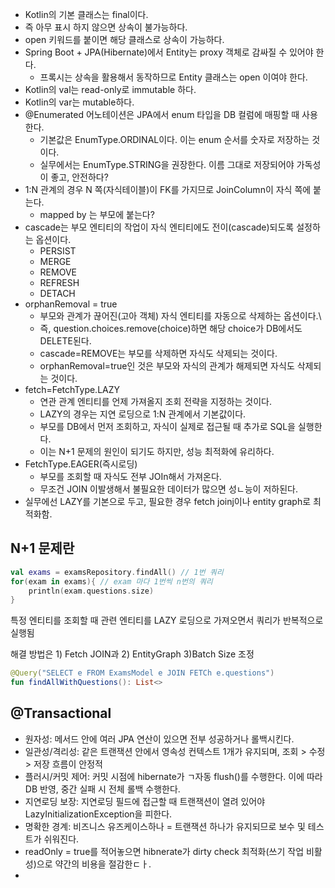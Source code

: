 - Kotlin의 기본 클래스는 final이다.
- 즉 아무 표시 하지 않으면 상속이 불가능하다.
- open 키워드를 붙이면 해당 클래스로 상속이 가능하다.
- Spring Boot + JPA(Hibernate)에서 Entity는 proxy 객체로 감싸질 수 있어야 한다.
  - 프록시는 상속을 활용해서 동작하므로 Entity 클래스는 open 이여야 한다.
- Kotlin의 val는 read-only로 immutable 하다.
- Kotlin의 var는  mutable하다.
- @Enumerated 어노테이션은 JPA에서 enum 타입을 DB 컬럼에 매핑할 때 사용한다.
  - 기본값은 EnumType.ORDINAL이다. 이는 enum 순서를 숫자로 저장하는 것이다.
  - 실무에서는 EnumType.STRING을 권장한다. 이름 그대로 저장되어야 가독성이 좋고, 안전하다?
- 1:N 관계의 경우 N 쪽(자식테이블)이 FK를 가지므로 JoinColumn이 자식 쪽에 붙는다.
  - mapped by 는 부모에 붙는다?
- cascade는 부모 엔티티의 작업이 자식 엔티티에도 전이(cascade)되도록 설정하는 옵션이다.
  - PERSIST
  - MERGE
  - REMOVE
  - REFRESH
  - DETACH
- orphanRemoval = true
  - 부모와 관계가 끊어진(고아 객체) 자식 엔티티를 자동으로 삭제하는 옵션이다.\
  - 즉, question.choices.remove(choice)하면 해당 choice가 DB에서도 DELETE된다.
  - cascade=REMOVE는 부모를 삭제하면 자식도 삭제되는 것이다.
  - orphanRemoval=true인 것은 부모와 자식의 관계가 해제되면 자식도 삭제되는 것이다.
- fetch=FetchType.LAZY
  - 연관 관계 엔티티를 언제 가져올지 조회 전략을 지정하는 것이다.
  - LAZY의 경우는 지연 로딩으로 1:N 관계에서 기본값이다.
  - 부모를 DB에서 먼저 조회하고, 자식이 실제로 접근될 때 추가로 SQL을 실행한다.
  - 이는 N+1 문제의 원인이 되기도 하지만, 성능 최적화에 유리하다.
- FetchType.EAGER(즉시로딩)
  - 부모를 조회할 때 자식도 전부 JOIn해서 가져온다.
  - 무조건 JOIN 이발생해서 불필요한 데이터가 많으면 성ㄴ능이 저하된다.
- 실무에선 LAZY를 기본으로 두고, 필요한 경우 fetch joinj이나 entity graph로 최적화함.

## N+1 문제란
```KOTLIN
val exams = examsRepository.findAll() // 1번 쿼리
for(exam in exams){ // exam 마다 1번씩 n번의 쿼리
    println(exam.questions.size)
}
```
특정 엔티티를 조회할 때 관련 엔티티를 LAZY 로딩으로 가져오면서 쿼리가 반복적으로 실행됨

해결 방법은 1) Fetch JOIN과 2) EntityGraph 3)Batch Size  조정
```kotlin
@Query("SELECT e FROM ExamsModel e JOIN FETCh e.questions")
fun findAllWithQuestions(): List<>
```


## @Transactional
- 원자성: 메서드 안에 여러 JPA 연산이 있으면 전부 성공하거나 롤백시킨다.
- 일관성/격리성: 같은 트랜잭션 안에서 영속성 컨텍스트 1개가 유지되며, 조회 > 수정 > 저장 흐름이 안정적
- 플러시/커밋 제어: 커밋 시점에 hibernate가 ㄱ자동 flush()를 수행한다. 이에 따라 DB 반영, 중간 실패 시 전체 롤백 수행한다.
- 지연로딩 보장: 지연로딩 필드에 접근할 때 트랜잭션이 열려 있어야 LazyInitializationException을 피한다.
- 명확한 경계: 비즈니스 유즈케이스하나 = 트랜잭션 하나가 유지되므로 보수 및 테스트가 쉬워진다.
- readOnly = true를 적어놓으면 hibnerate가 dirty check 최적화(쓰기 작업 비활성)으로 약간의 비용을 절감한ㄷㅏ.
- 